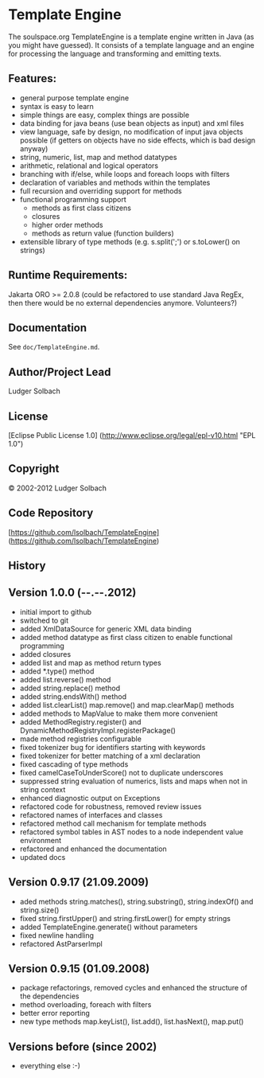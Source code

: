 Template Engine
===============

The soulspace.org TemplateEngine is a template engine written in Java
(as you might have guessed). It consists of a template language and an
engine for processing the language and transforming and emitting texts.

Features:
---------
* general purpose template engine
* syntax is easy to learn
* simple things are easy, complex things are possible
* data binding for java beans (use bean objects as input) and xml files
* view language, safe by design, no modification of input java objects possible
	(if getters on objects have no side effects, which is bad design anyway)
* string, numeric, list, map and method datatypes
* arithmetic, relational and logical operators
* branching with if/else, while loops and foreach loops with filters
* declaration of variables and methods within the templates
* full recursion and overriding support for methods
* functional programming support
	* methods as first class citizens
	* closures
	* higher order methods
	* methods as return value (function builders)
* extensible library of type methods (e.g. s.split(';') or s.toLower() on strings)

Runtime Requirements:
---------------------
Jakarta ORO >= 2.0.8 (could be refactored to use standard Java RegEx,
then there would be no external dependencies anymore. Volunteers?)

Documentation
-------------
See `doc/TemplateEngine.md`.

Author/Project Lead
-------------------
Ludger Solbach

License
-------
[Eclipse Public License 1.0] (http://www.eclipse.org/legal/epl-v10.html "EPL 1.0")

Copyright
---------
© 2002-2012 Ludger Solbach

Code Repository
---------------
[https://github.com/lsolbach/TemplateEngine] (https://github.com/lsolbach/TemplateEngine)

History
-------

Version 1.0.0 (--.--.2012)
--------------------------
* initial import to github
* switched to git
* added XmlDataSource for generic XML data binding
* added method datatype as first class citizen to enable functional programming
* added closures
* added list and map as method return types
* added *.type() method
* added list.reverse() method
* added string.replace() method
* added string.endsWith() method
* added list.clearList() map.remove() and map.clearMap() methods
* added methods to MapValue to make them more convenient
* added MethodRegistry.register() and DynamicMethodRegistryImpl.registerPackage()
* made method registries configurable
* fixed tokenizer bug for identifiers starting with keywords
* fixed tokenizer for better matching of a xml declaration
* fixed cascading of type methods
* fixed camelCaseToUnderScore() not to duplicate underscores
* suppressed string evaluation of numerics, lists and maps when not in string context
* enhanced diagnostic output on Exceptions
* refactored code for robustness, removed review issues
* refactored names of interfaces and classes
* refactored method call mechanism for template methods
* refactored symbol tables in AST nodes to a node independent value environment
* refactored and enhanced the documentation
* updated docs

Version 0.9.17 (21.09.2009)
---------------------------
* aded methods string.matches(), string.substring(), string.indexOf() and string.size()
* fixed string.firstUpper() and string.firstLower() for empty strings
* added TemplateEngine.generate() without parameters
* fixed newline handling
* refactored AstParserImpl

Version 0.9.15 (01.09.2008)
---------------------------
* package refactorings, removed cycles and enhanced the structure of the dependencies
* method overloading, foreach with filters
* better error reporting
* new type methods map.keyList(), list.add(), list.hasNext(), map.put()

Versions before (since 2002)
----------------------------
* everything else :-)
